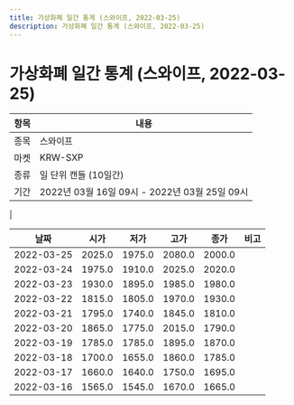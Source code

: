```yaml
---
title: 가상화폐 일간 통계 (스와이프, 2022-03-25)
description: 가상화폐 일간 통계 (스와이프, 2022-03-25)
---
```


가상화폐 일간 통계 (스와이프, 2022-03-25)
===

|항목|내용|
|--|--|
|종목|스와이프|
|마켓|KRW-SXP|
|종류|일 단위 캔들 (10일간)|
|기간|2022년 03월 16일 09시 - 2022년 03월 25일 09시
|

|날짜|시가|저가|고가|종가|비고|
|--|--|--|--|--|--|
|2022-03-25|2025.0|1975.0|2080.0|2000.0|    |
|2022-03-24|1975.0|1910.0|2025.0|2020.0|    |
|2022-03-23|1930.0|1895.0|1985.0|1980.0|    |
|2022-03-22|1815.0|1805.0|1970.0|1930.0|    |
|2022-03-21|1795.0|1740.0|1845.0|1810.0|    |
|2022-03-20|1865.0|1775.0|2015.0|1790.0|    |
|2022-03-19|1785.0|1785.0|1895.0|1870.0|    |
|2022-03-18|1700.0|1655.0|1860.0|1785.0|    |
|2022-03-17|1660.0|1640.0|1750.0|1695.0|    |
|2022-03-16|1565.0|1545.0|1670.0|1665.0|    |
